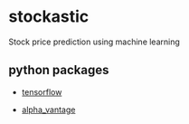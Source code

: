 # stockastic
Stock price prediction using machine learning

## python packages

- [tensorflow](https://pypi.org/project/tensorflow/)

- [alpha_vantage](https://pypi.org/project/alpha-vantage/)
